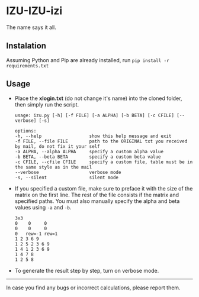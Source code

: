 # IZU-IZU-izi

The name says it all.

  ## Instalation
 Assuming Python and Pip are already installed, run 
 `pip install -r requirements.txt`
 ## Usage
-	Place the **xlogin.txt** (do not change it's name) into the cloned folder, then simply run the script.
	```
	usage: izu.py [-h] [-f FILE] [-a ALPHA] [-b BETA] [-c CFILE] [--verbose] [-s]

	options:
	-h, --help            		show this help message and exit
	-f FILE, --file FILE  		path to the ORIGINAL txt you received by mail, do not fix it your self
	-a ALPHA, --alpha ALPHA		specify a custom alpha value
	-b BETA, --beta BETA  		specify a custom beta value
	-c CFILE, --cfile CFILE		specify a custom file, table must be in the same style as in the mail
	--verbose             		verbose mode
	-s, --silent          		silent mode
	```
-	If you specified a custom file, make sure to preface it with the size of the matrix on the first line. The rest of the file consists if the matrix and specified paths. You must also manually specify the alpha and beta values using `-a` and `-b`.
	```
	3x3
	0    0     0
	0    0     0
	0   rew=-1 rew=1
	1 2 3 6 9
	1 2 5 2 3 6 9
	1 4 1 2 3 6 9
	1 4 7 8
	1 2 5 8
	```

-	To generate the result step by step, turn on verbose mode.

---
In case you find any bugs or incorrect calculations, please report them.
